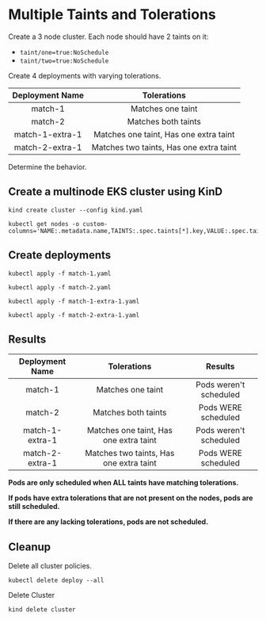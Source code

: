 # Multiple Taints and Tolerations

Create a 3 node cluster. Each node should have 2 taints on it:
- `taint/one=true:NoSchedule` 
- `taint/two=true:NoSchedule`

Create 4 deployments with varying tolerations.

| Deployment Name |               Tolerations               |
| :-------------: | :-------------------------------------: |
|     match-1     |            Matches one taint            |
|     match-2     |           Matches both taints           |
| match-1-extra-1 | Matches one taint, Has one extra taint  |
| match-2-extra-1 | Matches two taints, Has one extra taint |


Determine the behavior.

## Create a multinode EKS cluster using KinD

```
kind create cluster --config kind.yaml

kubectl get nodes -o custom-columns='NAME:.metadata.name,TAINTS:.spec.taints[*].key,VALUE:.spec.taints[*].value,EFFECT:.spec.taints[*].effect'
```

## Create deployments

```
kubectl apply -f match-1.yaml

kubectl apply -f match-2.yaml

kubectl apply -f match-1-extra-1.yaml

kubectl apply -f match-2-extra-1.yaml
```

## Results

| Deployment Name |               Tolerations               |        Results         |
| :-------------: | :-------------------------------------: | :--------------------: |
|     match-1     |            Matches one taint            | Pods weren't scheduled |
|     match-2     |           Matches both taints           |  Pods WERE scheduled   |
| match-1-extra-1 | Matches one taint, Has one extra taint  | Pods weren't scheduled |
| match-2-extra-1 | Matches two taints, Has one extra taint |  Pods WERE scheduled   |

**Pods are only scheduled when ALL taints have matching tolerations.**

**If pods have extra tolerations that are not present on the nodes, pods are still scheduled.**

**If there are any lacking tolerations, pods are not scheduled.**

## Cleanup

Delete all cluster policies.

`kubectl delete deploy --all`

Delete Cluster

`kind delete cluster`